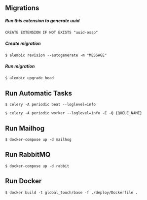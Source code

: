 ## Migrations

##### Run this extension to generate uuid
```
CREATE EXTENSION IF NOT EXISTS "uuid-ossp"
```

##### Create migration
```
$ alembic revision --autogenerate -m "MESSAGE"
```

##### Run migration
```
$ alembic upgrade head
```

## Run Automatic Tasks

```
$ celery -A periodic beat --loglevel=info
```

```
$ celery -A periodic worker --loglevel=info -E -Q {QUEUE_NAME}
```

## Run Mailhog

```
$ docker-compose up -d mailhog
```

## Run RabbitMQ

```
$ docker-compose up -d rabbit
```

## Run Docker

```
$ docker build -t global_touch/base -f ./deploy/Dockerfile .
```